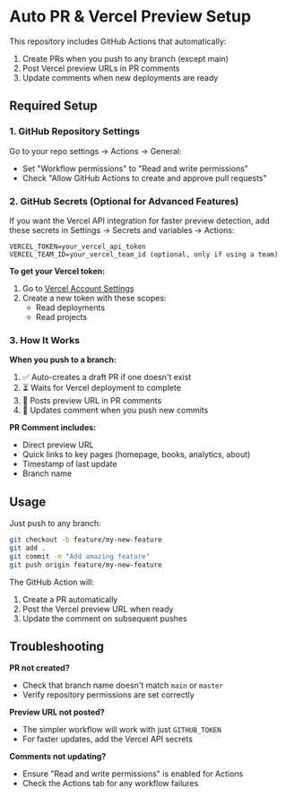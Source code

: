 # Auto PR & Vercel Preview Setup

This repository includes GitHub Actions that automatically:
1. Create PRs when you push to any branch (except main)
2. Post Vercel preview URLs in PR comments
3. Update comments when new deployments are ready

## Required Setup

### 1. GitHub Repository Settings

Go to your repo settings → Actions → General:
- Set "Workflow permissions" to "Read and write permissions"
- Check "Allow GitHub Actions to create and approve pull requests"

### 2. GitHub Secrets (Optional for Advanced Features)

If you want the Vercel API integration for faster preview detection, add these secrets in Settings → Secrets and variables → Actions:

```
VERCEL_TOKEN=your_vercel_api_token
VERCEL_TEAM_ID=your_vercel_team_id (optional, only if using a team)
```

**To get your Vercel token:**
1. Go to [Vercel Account Settings](https://vercel.com/account/tokens)
2. Create a new token with these scopes:
   - Read deployments
   - Read projects

### 3. How It Works

**When you push to a branch:**
1. ✅ Auto-creates a draft PR if one doesn't exist
2. ⏳ Waits for Vercel deployment to complete
3. 💬 Posts preview URL in PR comments
4. 🔄 Updates comment when you push new commits

**PR Comment includes:**
- Direct preview URL
- Quick links to key pages (homepage, books, analytics, about)
- Timestamp of last update
- Branch name

## Usage

Just push to any branch:
```bash
git checkout -b feature/my-new-feature
git add .
git commit -m "Add amazing feature"
git push origin feature/my-new-feature
```

The GitHub Action will:
1. Create a PR automatically
2. Post the Vercel preview URL when ready
3. Update the comment on subsequent pushes

## Troubleshooting

**PR not created?**
- Check that branch name doesn't match `main` or `master`
- Verify repository permissions are set correctly

**Preview URL not posted?**
- The simpler workflow will work with just `GITHUB_TOKEN`
- For faster updates, add the Vercel API secrets

**Comments not updating?**
- Ensure "Read and write permissions" is enabled for Actions
- Check the Actions tab for any workflow failures